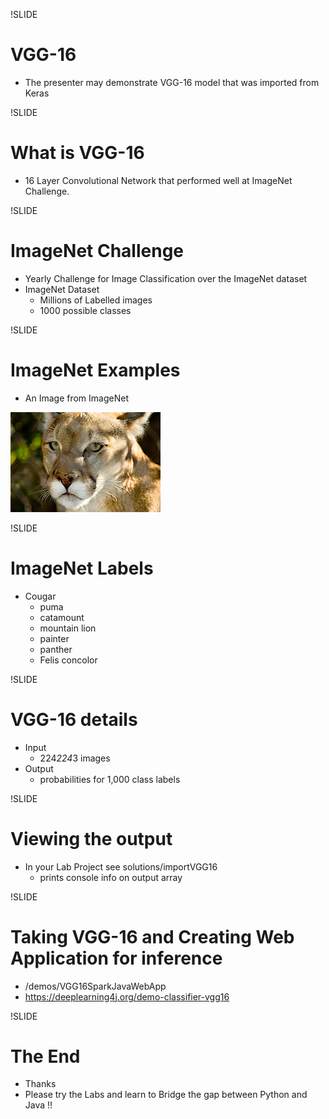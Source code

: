 !SLIDE

# VGG-16

* The presenter may demonstrate VGG-16 model that was imported from Keras


!SLIDE

# What is VGG-16

* 16 Layer Convolutional Network that performed well at ImageNet Challenge.


!SLIDE

# ImageNet Challenge

* Yearly Challenge for Image Classification over the ImageNet dataset
* ImageNet Dataset
  * Millions of Labelled images
  * 1000 possible classes

!SLIDE

# ImageNet Examples

* An Image from ImageNet

![alt text](../resources/cougar.png)

!SLIDE

# ImageNet Labels

* Cougar 
  * puma
  * catamount
  * mountain lion 
  * painter 
  * panther 
  * Felis concolor



!SLIDE

# VGG-16 details

* Input 
  * 224*224*3 images
* Output
  * probabilities for 1,000 class labels

!SLIDE

# Viewing the output

* In your Lab Project see solutions/importVGG16
  * prints console info on output array 

!SLIDE

# Taking VGG-16 and Creating Web Application for inference

* /demos/VGG16SparkJavaWebApp
* https://deeplearning4j.org/demo-classifier-vgg16

!SLIDE

# The End

* Thanks
* Please try the Labs and learn to Bridge the gap between Python and Java !! 
